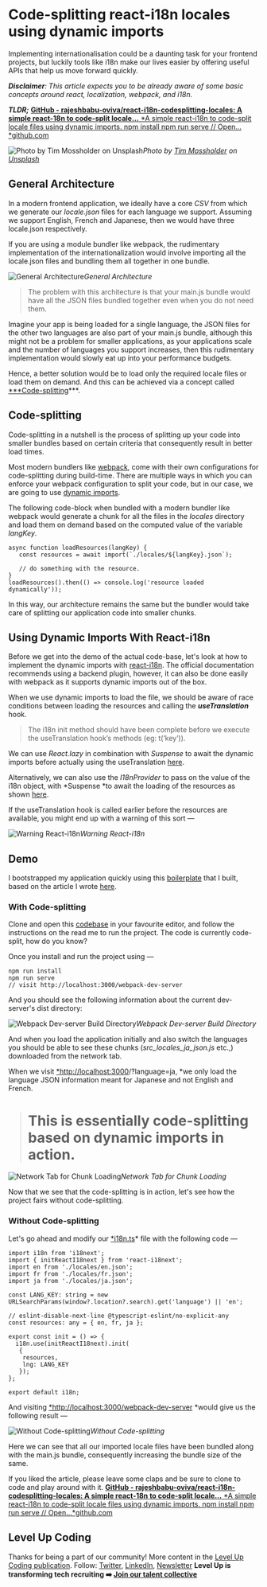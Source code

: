 
# Code-splitting react-i18n locales using dynamic imports

Implementing internationalisation could be a daunting task for your frontend projects, but luckily tools like i18n make our lives easier by offering useful APIs that help us move forward quickly.

***Disclaimer**: This article expects you to be already aware of some basic concepts around react, localization, webpack, and i18n.*

***TLDR;***
[**GitHub - rajeshbabu-oviva/react-i18n-codesplitting-locales: A simple react-18n to code-split locale…**
*A simple react-i18n to code-split locale files using dynamic imports. npm install npm run serve // Open…*github.com](https://github.com/rajeshbabu-oviva/react-i18n-codesplitting-locales)

![Photo by [Tim Mossholder](https://unsplash.com/@timmossholder?utm_source=unsplash&utm_medium=referral&utm_content=creditCopyText) on [Unsplash](https://unsplash.com/s/photos/split?utm_source=unsplash&utm_medium=referral&utm_content=creditCopyText)](https://cdn-images-1.medium.com/max/13200/1*_5t29_HeW6e4Smbctn_ooA.jpeg)*Photo by [Tim Mossholder](https://unsplash.com/@timmossholder?utm_source=unsplash&utm_medium=referral&utm_content=creditCopyText) on [Unsplash](https://unsplash.com/s/photos/split?utm_source=unsplash&utm_medium=referral&utm_content=creditCopyText)*

## General Architecture

In a modern frontend application, we ideally have a core *CSV* from which we generate our *locale.json* files for each language we support. Assuming we support English, French and Japanese, then we would have three locale.json respectively.

If you are using a module bundler like webpack, the rudimentary implementation of the internationalization would involve importing all the locale.json files and bundling them all together in one bundle.

![General Architecture](https://cdn-images-1.medium.com/max/2996/1*xbfMJ-Ag6XGQ5WNt6h-Ekw.png)*General Architecture*
> The problem with this architecture is that your main.js bundle would have all the JSON files bundled together even when you do not need them.

Imagine your app is being loaded for a single language, the JSON files for the other two languages are also part of your main.js bundle, although this might not be a problem for smaller applications, as your applications scale and the number of languages you support increases, then this rudimentary implementation would slowly eat up into your performance budgets.

Hence, a better solution would be to load only the required locale files or load them on demand. And this can be achieved via a concept called [***Code-splitting](https://developer.mozilla.org/en-US/docs/Glossary/Code_splitting)***.

## Code-splitting

Code-splitting in a nutshell is the process of splitting up your code into smaller bundles based on certain criteria that consequently result in better load times.

Most modern bundlers like [webpack](https://webpack.js.org/guides/code-splitting/#dynamic-imports), come with their own configurations for code-splitting during build-time. There are multiple ways in which you can enforce your webpack configuration to split your code, but in our case, we are going to use [dynamic imports](https://webpack.js.org/api/module-methods/#dynamic-expressions-in-import).

The following code-block when bundled with a modern bundler like webpack would generate a chunk for all the files in the *locales* directory and load them on demand based on the computed value of the variable *langKey*.

    async function loadResources(langKey) {
       const resources = await import(`./locales/${langKey}.json`);

       // do something with the resource.
    }
    loadResources().then(() => console.log('resource loaded dynamically'));

In this way, our architecture remains the same but the bundler would take care of splitting our application code into smaller chunks.

## Using Dynamic Imports With React-i18n

Before we get into the demo of the actual code-base, let's look at how to implement the dynamic imports with [react-i18n](https://react.i18next.com/legacy-v9/step-by-step-guide#2-lazy-loading-translations). The official documentation recommends using a backend plugin, however, it can also be done easily with webpack as it supports dynamic imports out of the box.

When we use dynamic imports to load the file, we should be aware of race conditions between loading the resources and calling the ***useTranslation*** hook.
> The i18n init method should have been complete before we execute the useTranslation hook’s methods (eg: t(‘key’)).

We can use *React.lazy* in combination with *Suspense* to await the dynamic imports before actually using the useTranslation [here](https://github.com/rajeshbabu-oviva/react-i18n-codesplitting-locales/blob/master/src/App.tsx#L4).

Alternatively, we can also use the *I18nProvider* to pass on the value of the i18n object, with *Suspense *to await the loading of the resources as shown [here](https://github.com/rajeshbabu-oviva/react-i18n-codesplitting-locales/blob/master/src/AppWithI18nProvider.tsx).

If the useTranslation hook is called earlier before the resources are available, you might end up with a warning of this sort —

![Warning React-i18n](https://cdn-images-1.medium.com/max/3324/1*8hhkgKPwO-soJH6niPkapA.png)*Warning React-i18n*

## Demo

I bootstrapped my application quickly using this [boilerplate](https://github.com/rajeshbabu-oviva/react-ts-boilerplate) that I built, based on the article I wrote [here](https://medium.com/@rajeshdavid/a-quick-guide-to-choosing-a-robust-frontend-tech-stack-1f47c0458f08).

### With Code-splitting

Clone and open this [codebase](https://github.com/rajeshbabu-oviva/react-i18n-codesplitting-locales) in your favourite editor, and follow the instructions on the read me to run the project. The code is currently code-split, how do you know?

Once you install and run the project using —

    npm run install
    npm run serve
    // visit http://localhost:3000/webpack-dev-server

And you should see the following information about the current dev-server's dist directory:

![Webpack Dev-server Build Directory](https://cdn-images-1.medium.com/max/2280/1*ABxM139JPpi7jgV1PP95Gw.png)*Webpack Dev-server Build Directory*

And when you load the application initially and also switch the languages you should be able to see these chunks (*src_locales_ja_json.js* etc.,) downloaded from the network tab.

When we visit [*http://localhost:3000](http://localhost:3000)/?language=ja, *we only load the language JSON information meant for Japanese and not English and French.
> # This is essentially code-splitting based on dynamic imports in action.

![Network Tab for Chunk Loading](https://cdn-images-1.medium.com/max/3836/1*LJMx6LHI6ljdXt7DyB_EXw.png)*Network Tab for Chunk Loading*

Now that we see that the code-splitting is in action, let's see how the project fairs without code-splitting.

### Without Code-splitting

Let's go ahead and modify our [*i18n.ts](https://github.com/rajeshbabu-oviva/react-i18n-codesplitting-locales/blob/master/src/i18n.ts)* file with the following code —

    import i18n from 'i18next';
    import { initReactI18next } from 'react-i18next';
    import en from './locales/en.json';
    import fr from './locales/fr.json';
    import ja from './locales/ja.json';

    const LANG_KEY: string = new URLSearchParams(window?.location?.search).get('language') || 'en';

    // eslint-disable-next-line @typescript-eslint/no-explicit-any
    const resources: any = { en, fr, ja };

    export const init = () => {
      i18n.use(initReactI18next).init(
       {
        resources,
        lng: LANG_KEY
       });
    };

    export default i18n;

And visiting [*http://localhost:3000/webpack-dev-server](http://localhost:3000/webpack-dev-server) *would give us the following result —

![Without Code-splitting](https://cdn-images-1.medium.com/max/2208/1*FmOjpT62DFm0-sToUyfkwA.png)*Without Code-splitting*

Here we can see that all our imported locale files have been bundled along with the main.js bundle, consequently increasing the bundle size of the same.

If you liked the article, please leave some claps and be sure to clone to code and play around with it.
[**GitHub - rajeshbabu-oviva/react-i18n-codesplitting-locales: A simple react-18n to code-split locale…**
*A simple react-i18n to code-split locale files using dynamic imports. npm install npm run serve // Open…*github.com](https://github.com/rajeshbabu-oviva/react-i18n-codesplitting-locales)

## Level Up Coding

Thanks for being a part of our community! More content in the [Level Up Coding publication](https://levelup.gitconnected.com/).
Follow: [Twitter](https://twitter.com/gitconnected), [LinkedIn](https://www.linkedin.com/company/gitconnected), [Newsletter](https://newsletter.levelup.dev/)
**Level Up is transforming tech recruiting ➡️ [Join our talent collective](https://jobs.levelup.dev/talent/welcome?referral=true)**
